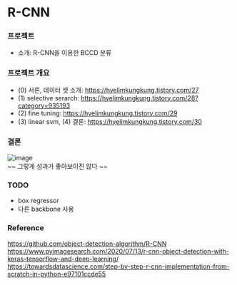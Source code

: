 # R-CNN

### 프로젝트 
- 소개: R-CNN을 이용한 BCCD 분류


### 프로젝트 개요  

- (0) 서론, 데이터 셋 소개: https://hyelimkungkung.tistory.com/27
- (1) selective serarch: https://hyelimkungkung.tistory.com/28?category=935193
- (2) fine tuning: https://hyelimkungkung.tistory.com/29
- (3) linear svm, (4) 결론:  https://hyelimkungkung.tistory.com/30

### 결론

![image](https://user-images.githubusercontent.com/79436275/125290617-79355700-e35b-11eb-99a3-db2dc8f8d5e7.png)  
~~ 그렇게 성과가 좋아보이진 않다 ~~

### TODO

- box regressor
- 다른 backbone 사용

### Reference

https://github.com/object-detection-algorithm/R-CNN
https://www.pyimagesearch.com/2020/07/13/r-cnn-object-detection-with-keras-tensorflow-and-deep-learning/
https://towardsdatascience.com/step-by-step-r-cnn-implementation-from-scratch-in-python-e97101ccde55
